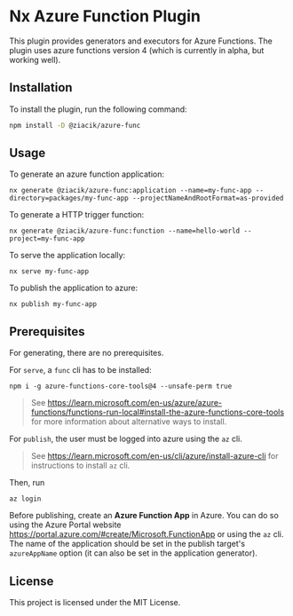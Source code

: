 # Nx Azure Function Plugin

This plugin provides generators and executors for Azure Functions.
The plugin uses azure functions version 4 (which is currently in alpha, but working well).

## Installation

To install the plugin, run the following command:

```bash
npm install -D @ziacik/azure-func
```

## Usage

To generate an azure function application:

`nx generate @ziacik/azure-func:application --name=my-func-app --directory=packages/my-func-app --projectNameAndRootFormat=as-provided`

To generate a HTTP trigger function:

`nx generate @ziacik/azure-func:function --name=hello-world --project=my-func-app`

To serve the application locally:

`nx serve my-func-app`

To publish the application to azure:

`nx publish my-func-app`

## Prerequisites

For generating, there are no prerequisites.

For `serve`, a `func` cli has to be installed:

`npm i -g azure-functions-core-tools@4 --unsafe-perm true`

> See https://learn.microsoft.com/en-us/azure/azure-functions/functions-run-local#install-the-azure-functions-core-tools for more information about alternative ways to install.

For `publish`, the user must be logged into azure using the `az` cli.

> See https://learn.microsoft.com/en-us/cli/azure/install-azure-cli for instructions to install `az` cli.

Then, run

`az login`

Before publishing, create an **Azure Function App** in Azure. You can do so using the Azure Portal website https://portal.azure.com/#create/Microsoft.FunctionApp or using the `az` cli. The name of the application should be set in the publish target's `azureAppName` option (it can also be set in the application generator).

## License

This project is licensed under the MIT License.

